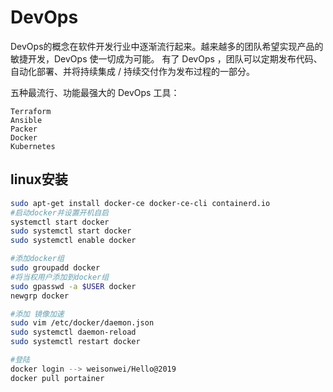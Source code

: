 # DevOps
DevOps的概念在软件开发行业中逐渐流行起来。越来越多的团队希望实现产品的敏捷开发，DevOps 使一切成为可能。
有了 DevOps ，团队可以定期发布代码、自动化部署、并将持续集成 / 持续交付作为发布过程的一部分。

五种最流行、功能最强大的 DevOps 工具：

    Terraform
    Ansible
    Packer
    Docker
    Kubernetes

## linux安装
```bash
sudo apt-get install docker-ce docker-ce-cli containerd.io
#启动docker并设置开机自启
systemctl start docker
sudo systemctl start docker
sudo systemctl enable docker 

#添加docker组
sudo groupadd docker
#将当权用户添加到docker组
sudo gpasswd -a $USER docker
newgrp docker

#添加 镜像加速
sudo vim /etc/docker/daemon.json
sudo systemctl daemon-reload
sudo systemctl restart docker

#登陆
docker login --> weisonwei/Hello@2019
docker pull portainer
```    

